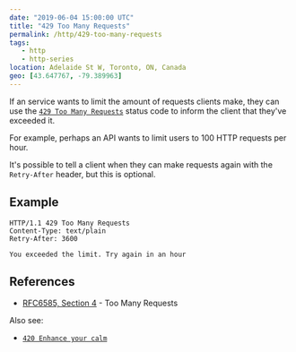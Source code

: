 ```yaml
---
date: "2019-06-04 15:00:00 UTC"
title: "429 Too Many Requests"
permalink: /http/429-too-many-requests
tags:
   - http
   - http-series
location: Adelaide St W, Toronto, ON, Canada
geo: [43.647767, -79.389963]
---
```


If an service wants to limit the amount of requests clients make, they can
use the [`429 Too Many Requests`][1] status code to inform the client that
they've exceeded it.

For example, perhaps an API wants to limit users to 100 HTTP requests per
hour.

It's possible to tell a client when they can make requests again with the
`Retry-After` header, but this is optional.

Example
-------

```http
HTTP/1.1 429 Too Many Requests
Content-Type: text/plain
Retry-After: 3600

You exceeded the limit. Try again in an hour
```

References
----------

* [RFC6585, Section 4][1] - Too Many Requests

Also see:

* [`420 Enhance your calm`][2]

[1]: https://tools.ietf.org/html/rfc6585#section-4 "429 Too Many Requests"
[2]: /http/420-enhance-your-calm "420 Enhance your calm"

